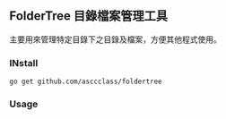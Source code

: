 ## FolderTree 目錄檔案管理工具
主要用來管理特定目錄下之目錄及檔案，方便其他程式使用。

### INstall
```
go get github.com/asccclass/foldertree
```

### Usage